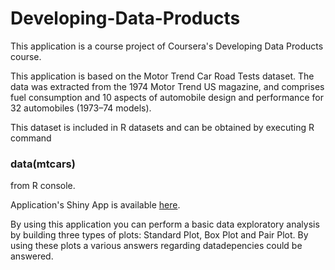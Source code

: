 # Developing-Data-Products

This application is a course project of Coursera's Developing Data Products course.

This application is based on the Motor Trend Car Road Tests dataset. The data was extracted from the 1974 Motor Trend US magazine, and comprises fuel consumption and 10 aspects of automobile design and performance for 32 automobiles (1973–74 models).

This dataset is included in R datasets and can be obtained by executing R command

### data(mtcars)

from R console.

Application's Shiny App is available [here](http://antheatan.shinyapps.io/Developing-Data-Products).

By using this application you can perform a basic data exploratory analysis by building three types of plots: Standard Plot, Box Plot and Pair Plot. By using these plots a various answers regarding datadepencies could be answered.